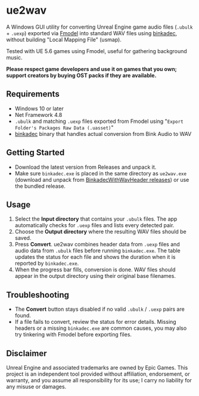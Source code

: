 # ue2wav

A Windows GUI utility for converting Unreal Engine game audio files (`.ubulk` + `.uexp`) exported via [Fmodel](https://github.com/4sval/FModel) into standard WAV files using [binkadec](https://github.com/Keisawaakira/BinkadecWithWavHeader), without building "Local Mapping File" (usmap).

Tested with UE 5.6 games using Fmodel, useful for gathering background music.

**Please respect game developers and use it on games that you own; support creators by buying OST packs if they are available.**

## Requirements
- Windows 10 or later
- Net Framework 4.8
- `.ubulk` and matching `.uexp` files exported from Fmodel using "`Export Folder's Packages Raw Data (.uasset)`"
- [binkadec](https://github.com/Keisawaakira/BinkadecWithWavHeader) binary that handles actual conversion from Bink Audio to WAV

## Getting Started
- Download the latest version from Releases and unpack it.
- Make sure `binkadec.exe` is placed in the same directory as `ue2wav.exe` (download and unpack from [BinkadecWithWavHeader releases](https://github.com/Keisawaakira/BinkadecWithWavHeader/releases/tag/1.0.2)) or use the bundled release.

## Usage
1. Select the **Input directory** that contains your `.ubulk` files. The app automatically checks for `.uexp` files and lists every detected pair.
2. Choose the **Output directory** where the resulting WAV files should be saved.
3. Press **Convert**. ue2wav combines header data from `.uexp` files and audio data from `.ubulk` files before running `binkadec.exe`. The table updates the status for each file and shows the duration when it is reported by `binkadec.exe`.
4. When the progress bar fills, conversion is done. WAV files should appear in the output directory using their original base filenames.

## Troubleshooting
- The **Convert** button stays disabled if no valid `.ubulk` / `.uexp` pairs are found.
- If a file fails to convert, review the status for error details. Missing headers or a missing `binkadec.exe` are common causes, you may also try tinkering with Fmodel before exporting files.

## Disclaimer
Unreal Engine and associated trademarks are owned by Epic Games. This project is an independent tool provided without affiliation, endorsement, or warranty, and you assume all responsibility for its use; I carry no liability for any misuse or damages.
